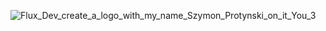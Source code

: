 ![Flux_Dev_create_a_logo_with_my_name_Szymon_Protynski_on_it_You_3](https://github.com/user-attachments/assets/5767ae3b-d8c5-4810-aff2-1eb75e775275)
<!--![Uploading Flux_Dev_create_a_logo_with_my_name_Szymon_Protynski_on_it_You_3.jpeg…]()

**eTraveler04/eTraveler04** is a ✨ _special_ ✨ repository because its `README.md` (this file) appears on your GitHub profile.

Here are some ideas to get you started:

- 🔭 I’m currently working on ...
- 🌱 I’m currently learning ...
- 👯 I’m looking to collaborate on ...
- 🤔 I’m looking for help with ...
- 💬 Ask me about ...
- 📫 How to reach me: ...
- 😄 Pronouns: ...
- ⚡ Fun fact: ...
-->
